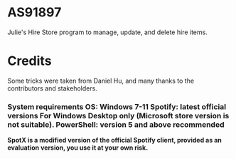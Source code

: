 # AS91897
Julie's Hire Store program to manage, update, and delete hire items.

**<h1>Credits</h1>**
Some tricks were taken from Daniel Hu, and many thanks to the contributors and stakeholders.

<h3>System requirements
OS: Windows 7-11
Spotify: latest official versions
For Windows Desktop only (Microsoft store version is not suitable).
PowerShell: version 5 and above recommended</h3>




**SpotX is a modified version of the official Spotify client, provided as an evaluation version, you use it at your own risk.**
